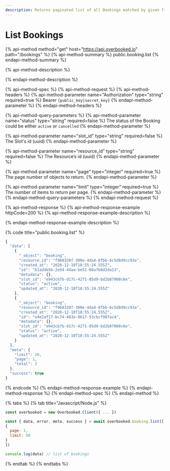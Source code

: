 ```yaml
---
description: Returns paginated list of all Bookings matched by given filters.
---
```


# List Bookings

{% api-method method="get" host="https://api.overbooked.io" path="/bookings" %}
{% api-method-summary %}
public.booking.list
{% endapi-method-summary %}

{% api-method-description %}

{% endapi-method-description %}

{% api-method-spec %}
{% api-method-request %}
{% api-method-headers %}
{% api-method-parameter name="Authorization" type="string" required=true %}
Bearer `{public_key|secret_key}`
{% endapi-method-parameter %}
{% endapi-method-headers %}

{% api-method-query-parameters %}
{% api-method-parameter name="status" type="string" required=false %}
 The status of the Booking could be either `active` or `cancelled`
{% endapi-method-parameter %}

{% api-method-parameter name="slot\_id" type="string" required=false %}
The Slot's id \(uuid\)
{% endapi-method-parameter %}

{% api-method-parameter name="resource\_id" type="string" required=false %}
The Resource’s id \(uuid\)
{% endapi-method-parameter %}

{% api-method-parameter name="page" type="integer" required=true %}
The page number of objects to return.
{% endapi-method-parameter %}

{% api-method-parameter name="limit" type="integer" required=true %}
The number of items to return per page.
{% endapi-method-parameter %}
{% endapi-method-query-parameters %}
{% endapi-method-request %}

{% api-method-response %}
{% api-method-response-example httpCode=200 %}
{% api-method-response-example-description %}

{% endapi-method-response-example-description %}

{% code title="public.booking.list" %}
```javascript
{
  "data": [
    {
      "_object": "booking",
      "resource_id": "f968320f-300e-4da4-8fbb-6c5d8d9cc93a",
      "created_at": "2020-12-10T18:55:24.555Z",
      "id": "b1ad4b5b-2e94-44aa-be51-66afb8d2da13",
      "metadata": {},
      "slot_id": "e943cb7b-d17c-4271-85d9-bd2b87008c6e",
      "status": "active",
      "updated_at": "2020-12-10T18:55:24.555Z"
    },
    {
      "_object": "booking",
      "resource_id": "f968320f-300e-4da4-8fbb-6c5d8d9cc93a",
      "created_at": "2020-12-10T18:55:24.555Z",
      "id": "e4e2af17-bc74-483e-9b17-53cbcf907ac4",
      "metadata": {},
      "slot_id": "e943cb7b-d17c-4271-85d9-bd2b87008c6e",
      "status": "active",
      "updated_at": "2020-12-10T18:55:24.555Z"
    }
  ],
  "meta": {
    "limit": 20,
    "page": 1,
    "total": 2
  },
  "success": true
}
```
{% endcode %}
{% endapi-method-response-example %}
{% endapi-method-response %}
{% endapi-method-spec %}
{% endapi-method %}

{% tabs %}
{% tab title="Javascript/Node.js" %}
```javascript
const overbooked = new Overbooked.Client({ ... })

const { data, error, meta, success } = await overbooked.booking.list([
{
  page: 1,
  limit: 50
}
])

console.log(data) // list of bookings
```
{% endtab %}
{% endtabs %}

